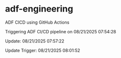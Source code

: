 # adf-engineering
ADF CICD using GitHub Actions

Triggering ADF CI/CD pipeline on 08/21/2025 07:54:28

Update: 08/21/2025 07:57:22

Update Trigger: 08/21/2025 08:01:52
